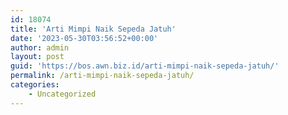 ```yaml
---
id: 18074
title: 'Arti Mimpi Naik Sepeda Jatuh'
date: '2023-05-30T03:56:52+00:00'
author: admin
layout: post
guid: 'https://bos.awn.biz.id/arti-mimpi-naik-sepeda-jatuh/'
permalink: /arti-mimpi-naik-sepeda-jatuh/
categories:
    - Uncategorized
---
```



